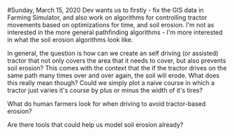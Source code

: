 #Sunday, March 15, 2020
Dev wants us to firstly - fix the GIS data in Farming Simulator, and also work on algorithms for controlling tractor movements based on optimizations for time, and soil erosion. I'm not as interested in the more general pathfinding algorithms - I'm more interested in what the soil erosion algorithms look like.

In general, the question is how can we create an self driving (or assisted) tractor that not only covers the area that it needs to cover, but also prevents soil erosion? This comes with the context that the if the tractor drives on the same path many times over and over again, the soil will erode. What does this really mean though? Could we simply plot a naive course in which a tractor just varies it's course by plus or minus the width of it's tires?

What do human farmers look for when driving to avoid tractor-based erosion?

Are there tools that could help us model soil erosion already?
